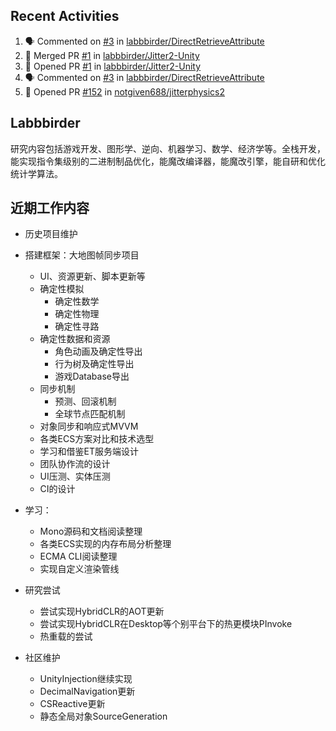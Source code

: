 ## Recent Activities

<!--START_SECTION:activity-->
1. 🗣 Commented on [#3](https://github.com/labbbirder/DirectRetrieveAttribute/issues/3#issuecomment-2165268987) in [labbbirder/DirectRetrieveAttribute](https://github.com/labbbirder/DirectRetrieveAttribute)
2. 🎉 Merged PR [#1](https://github.com/labbbirder/Jitter2-Unity/pull/1) in [labbbirder/Jitter2-Unity](https://github.com/labbbirder/Jitter2-Unity)
3. 💪 Opened PR [#1](https://github.com/labbbirder/Jitter2-Unity/pull/1) in [labbbirder/Jitter2-Unity](https://github.com/labbbirder/Jitter2-Unity)
4. 🗣 Commented on [#3](https://github.com/labbbirder/DirectRetrieveAttribute/issues/3#issuecomment-2154180000) in [labbbirder/DirectRetrieveAttribute](https://github.com/labbbirder/DirectRetrieveAttribute)
5. 💪 Opened PR [#152](https://github.com/notgiven688/jitterphysics2/pull/152) in [notgiven688/jitterphysics2](https://github.com/notgiven688/jitterphysics2)
<!--END_SECTION:activity-->

## Labbbirder
<!--
Im labbbirder. 94生人，测控专业，爱好广泛。

熟练使用大多数主流语言，了解大多数流行框架，系统性的熟悉计算机原理。
-->
研究内容包括游戏开发、图形学、逆向、机器学习、数学、经济学等。全栈开发，能实现指令集级别的二进制制品优化，能魔改编译器，能魔改引擎，能自研和优化统计学算法。

## 近期工作内容
* 历史项目维护
* 搭建框架：大地图帧同步项目
  * UI、资源更新、脚本更新等
  * 确定性模拟
    * 确定性数学
    * 确定性物理
    * 确定性寻路
  * 确定性数据和资源
    * 角色动画及确定性导出
    * 行为树及确定性导出
    * 游戏Database导出
  * 同步机制
    * 预测、回滚机制
    * 全球节点匹配机制
  * 对象同步和响应式MVVM
  * 各类ECS方案对比和技术选型
  * 学习和借鉴ET服务端设计
  * 团队协作流的设计
  * UI压测、实体压测
  * CI的设计
 
* 学习：
  * Mono源码和文档阅读整理
  * 各类ECS实现的内存布局分析整理
  * ECMA CLI阅读整理
  * 实现自定义渲染管线
 
* 研究尝试
  * 尝试实现HybridCLR的AOT更新
  * 尝试实现HybridCLR在Desktop等个别平台下的热更模块PInvoke
  * 热重载的尝试
 
* 社区维护
  * UnityInjection继续实现
  * DecimalNavigation更新
  * CSReactive更新
  * 静态全局对象SourceGeneration
<!--
HybridCLR PR贡献者、团结引擎BugFix贡献者

### 节律

我现阶段按照以下优先级安排自己的时间：
* 本职工作
* 家庭陪伴
* 跟朋友密谋点小东西
* 开源和社区

此所谓：人生的得分取决于多个维度张成的空间。

### 生涯成就

市级中小学数学竞赛第一名。

2006初中开始学习编程，主要成就：
* 编写脚本、外挂、木马、远程控制程序等
* 帮助多名大学网友做毕设。

2010高中主要成就：
* 自制游戏引擎，由C++编写，主要由DirectX9、Lua SDK、WinSocket等组成
* 为某国企开发水印印刷SDK
* 开发并在学校出售微机室脱控软件，有在线集中管理软件序列号的功能
* 设计颜色图案到文字的映射“语言”，将不擅长的历史课程笔记完全“图形化”，并定制加工成布料

2013年大学主要成就：
* 使用Unity 5.1开发多人在线对战的MOBA坦克游戏，安卓市场评分4.6，并有玩家自发组建游戏交流QQ群。
* 开发了远程真机调试IDE，实现了以下难点
  * 远程断点和堆栈
  * 语法高亮
  * 进程状态监视
  * 虚拟机状态监视
  * 实时日志
  * 脚本热推送
 
工作后：
* 开发游戏若干
* 以讲师身份受邀大学校园，分享游戏开发经验
-->
